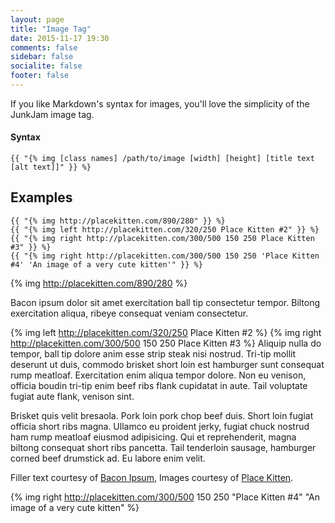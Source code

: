 ```yaml
---
layout: page
title: "Image Tag"
date: 2015-11-17 19:30
comments: false
sidebar: false
socialite: false
footer: false
---
```


If you like Markdown's syntax for images, you'll love the simplicity of the JunkJam image tag.

#### Syntax

    {{ "{% img [class names] /path/to/image [width] [height] [title text [alt text]]" }} %}

## Examples

    {{ "{% img http://placekitten.com/890/280" }} %}
    {{ "{% img left http://placekitten.com/320/250 Place Kitten #2" }} %}
    {{ "{% img right http://placekitten.com/300/500 150 250 Place Kitten #3" }} %}
    {{ "{% img right http://placekitten.com/300/500 150 250 'Place Kitten #4' 'An image of a very cute kitten'" }} %}

{% img http://placekitten.com/890/280 %}

Bacon ipsum dolor sit amet exercitation ball tip consectetur tempor. Biltong exercitation aliqua, ribeye consequat veniam consectetur.

{% img left http://placekitten.com/320/250 Place Kitten #2 %}
{% img right http://placekitten.com/300/500 150 250 Place Kitten #3 %}
Aliquip nulla do tempor, ball tip dolore anim esse strip steak nisi nostrud. Tri-tip mollit deserunt ut duis, commodo brisket short loin est hamburger sunt consequat rump meatloaf. Exercitation enim aliqua tempor dolore. Non eu venison, officia boudin tri-tip enim beef ribs flank cupidatat in aute. Tail voluptate fugiat aute flank, venison sint.

Brisket quis velit bresaola. Pork loin pork chop beef duis. Short loin fugiat officia short ribs magna. Ullamco eu proident jerky, fugiat chuck nostrud ham rump meatloaf eiusmod adipisicing. Qui et reprehenderit, magna biltong consequat short ribs pancetta. Tail tenderloin sausage, hamburger corned beef drumstick ad. Eu labore enim velit.

Filler text courtesy of [Bacon Ipsum](http://baconipsum.com), Images courtesy of [Place Kitten](http://placekitten.com).

{% img right http://placekitten.com/300/500 150 250 "Place Kitten #4" "An image of a very cute kitten" %}


